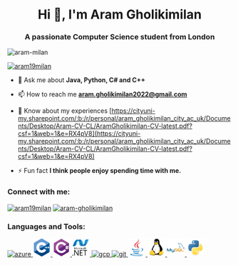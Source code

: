 <h1 align="center">Hi 👋, I'm Aram Gholikimilan</h1>
<h3 align="center">A passionate Computer Science student from London</h3>

<p align="left"> <img src="https://komarev.com/ghpvc/?username=aram-milan&label=Profile%20views&color=0e75b6&style=flat" alt="aram-milan" /> </p>

<p align="left"> <a href="https://twitter.com/aram19milan" target="blank"><img src="https://img.shields.io/twitter/follow/aram19milan?logo=twitter&style=for-the-badge" alt="aram19milan" /></a> </p>

- 💬 Ask me about **Java, Python, C# and C++**

- 📫 How to reach me **aram.gholikimilan2022@gmail.com**

- 📄 Know about my experiences [https://cityuni-my.sharepoint.com/:b:/r/personal/aram_gholikimilan_city_ac_uk/Documents/Desktop/Aram-CV-CL/AramGholikimilan-CV-latest.pdf?csf=1&web=1&e=RX4pV8](https://cityuni-my.sharepoint.com/:b:/r/personal/aram_gholikimilan_city_ac_uk/Documents/Desktop/Aram-CV-CL/AramGholikimilan-CV-latest.pdf?csf=1&web=1&e=RX4pV8)

- ⚡ Fun fact **I think people enjoy spending time with me.**

<h3 align="left">Connect with me:</h3>
<p align="left">
<a href="https://twitter.com/aram19milan" target="blank"><img align="center" src="https://raw.githubusercontent.com/rahuldkjain/github-profile-readme-generator/master/src/images/icons/Social/twitter.svg" alt="aram19milan" height="30" width="40" /></a>
<a href="https://linkedin.com/in/aram-gholikimilan" target="blank"><img align="center" src="https://raw.githubusercontent.com/rahuldkjain/github-profile-readme-generator/master/src/images/icons/Social/linked-in-alt.svg" alt="aram-gholikimilan" height="30" width="40" /></a>
</p>

<h3 align="left">Languages and Tools:</h3>
<p align="left"> <a href="https://azure.microsoft.com/en-in/" target="_blank" rel="noreferrer"> <img src="https://www.vectorlogo.zone/logos/microsoft_azure/microsoft_azure-icon.svg" alt="azure" width="40" height="40"/> </a> <a href="https://www.w3schools.com/cpp/" target="_blank" rel="noreferrer"> <img src="https://raw.githubusercontent.com/devicons/devicon/master/icons/cplusplus/cplusplus-original.svg" alt="cplusplus" width="40" height="40"/> </a> <a href="https://www.w3schools.com/cs/" target="_blank" rel="noreferrer"> <img src="https://raw.githubusercontent.com/devicons/devicon/master/icons/csharp/csharp-original.svg" alt="csharp" width="40" height="40"/> </a> <a href="https://dotnet.microsoft.com/" target="_blank" rel="noreferrer"> <img src="https://raw.githubusercontent.com/devicons/devicon/master/icons/dot-net/dot-net-original-wordmark.svg" alt="dotnet" width="40" height="40"/> </a> <a href="https://cloud.google.com" target="_blank" rel="noreferrer"> <img src="https://www.vectorlogo.zone/logos/google_cloud/google_cloud-icon.svg" alt="gcp" width="40" height="40"/> </a> <a href="https://git-scm.com/" target="_blank" rel="noreferrer"> <img src="https://www.vectorlogo.zone/logos/git-scm/git-scm-icon.svg" alt="git" width="40" height="40"/> </a> <a href="https://www.java.com" target="_blank" rel="noreferrer"> <img src="https://raw.githubusercontent.com/devicons/devicon/master/icons/java/java-original.svg" alt="java" width="40" height="40"/> </a> <a href="https://www.linux.org/" target="_blank" rel="noreferrer"> <img src="https://raw.githubusercontent.com/devicons/devicon/master/icons/linux/linux-original.svg" alt="linux" width="40" height="40"/> </a> <a href="https://www.mysql.com/" target="_blank" rel="noreferrer"> <img src="https://raw.githubusercontent.com/devicons/devicon/master/icons/mysql/mysql-original-wordmark.svg" alt="mysql" width="40" height="40"/> </a> <a href="https://www.python.org" target="_blank" rel="noreferrer"> <img src="https://raw.githubusercontent.com/devicons/devicon/master/icons/python/python-original.svg" alt="python" width="40" height="40"/> </a> </p>

